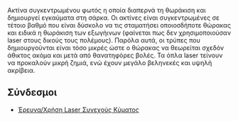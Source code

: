 Ακτίνα συγκεντρωμένου φωτός η οποία διαπερνά τη θωράκιση και δημιουργεί
εγκαύματα στη σάρκα. Οι ακτίνες είναι συγκεντρωμένες σε τέτοιο βαθμό που
είναι δύσκολο να τις σταματήσει οποιοσδήποτε θώρακας και ειδικά η
θωράκιση των εξωγήινων (φαίνεται πως δεν χρησιμοποιούσαν laser στους
δικούς τους πολέμους). Παρόλα αυτά, οι τρύπες που δημιουργούνται είναι
τόσο μικρές ώστε ο θώρακας να θεωρείται σχεδόν άθικτος ακόμα και μετά
από θανατηφόρες βολές. Τα όπλα laser τείνουν να προκαλούν μικρή ζημιά,
ενώ έχουν μεγάλο βεληνεκές και υψηλή ακρίβεια.

## Σύνδεσμοι

- [Έρευνα/Χρήση Laser Συνεχούς
  Κύματος](Έρευνα/Χρήση_Laser_Συνεχούς_Κύματος "wikilink")